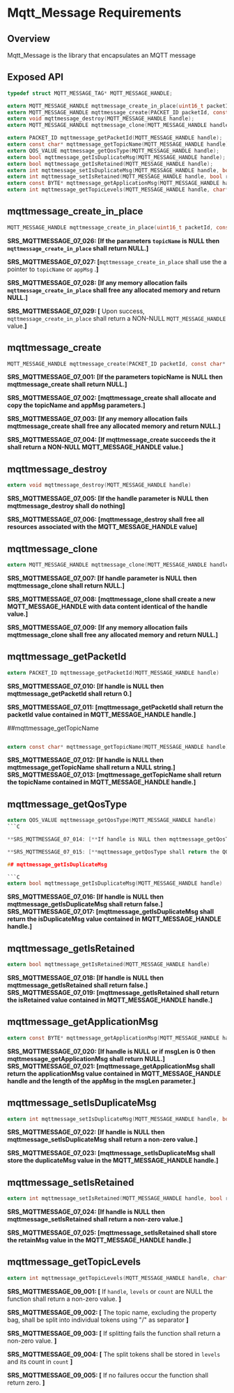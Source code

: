# Mqtt_Message Requirements

## Overview

Mqtt_Message is the library that encapsulates an MQTT message

## Exposed API

```C
typedef struct MQTT_MESSAGE_TAG* MQTT_MESSAGE_HANDLE;

extern MQTT_MESSAGE_HANDLE mqttmessage_create_in_place(uint16_t packetId, const char* topicName, QOS_VALUE qosValue, const uint8_t* appMsg, size_t appMsgLength);
extern MQTT_MESSAGE_HANDLE mqttmessage_create(PACKET_ID packetId, const char* topicName, QOS_VALUE qosValue, const BYTE* appMsg, size_t appMsgLength, bool duplicateMsg, bool retainMsg);
extern void mqttmessage_destroy(MQTT_MESSAGE_HANDLE handle);
extern MQTT_MESSAGE_HANDLE mqttmessage_clone(MQTT_MESSAGE_HANDLE handle);

extern PACKET_ID mqttmessage_getPacketId(MQTT_MESSAGE_HANDLE handle);
extern const char* mqttmessage_getTopicName(MQTT_MESSAGE_HANDLE handle);
extern QOS_VALUE mqttmessage_getQosType(MQTT_MESSAGE_HANDLE handle);
extern bool mqttmessage_getIsDuplicateMsg(MQTT_MESSAGE_HANDLE handle);
extern bool mqttmessage_getIsRetained(MQTT_MESSAGE_HANDLE handle);
extern int mqttmessage_setIsDuplicateMsg(MQTT_MESSAGE_HANDLE handle, bool duplicateMsg);
extern int mqttmessage_setIsRetained(MQTT_MESSAGE_HANDLE handle, bool retainMsg);
extern const BYTE* mqttmessage_getApplicationMsg(MQTT_MESSAGE_HANDLE handle, size_t* msgLen);
extern int mqttmessage_getTopicLevels(MQTT_MESSAGE_HANDLE handle, char*** levels, size_t* count);
```

## mqttmessage_create_in_place

```C
MQTT_MESSAGE_HANDLE mqttmessage_create_in_place(uint16_t packetId, const char* topicName, QOS_VALUE qosValue, const uint8_t* appMsg, size_t appMsgLength);
```

**SRS_MQTTMESSAGE_07_026: [**If the parameters `topicName` is NULL then `mqttmessage_create_in_place` shall return NULL.**]**

**SRS_MQTTMESSAGE_07_027: [**`mqttmessage_create_in_place` shall use the a pointer to `topicName` or `appMsg` .**]**

**SRS_MQTTMESSAGE_07_028: [**If any memory allocation fails `mqttmessage_create_in_place` shall free any allocated memory and return NULL.**]**

**SRS_MQTTMESSAGE_07_029: [** Upon success, `mqttmessage_create_in_place` shall return a NON-NULL `MQTT_MESSAGE_HANDLE` value.**]**

## mqttmessage_create

```C
MQTT_MESSAGE_HANDLE mqttmessage_create(PACKET_ID packetId, const char* topicName, QOS_VALUE qosValue, const BYTE* appMsg, size_t appMsgLength, bool duplicateMsg, bool retainMsg)
```

**SRS_MQTTMESSAGE_07_001: [**If the parameters topicName is NULL then mqttmessage_create shall return NULL.**]**

**SRS_MQTTMESSAGE_07_002: [**mqttmessage_create shall allocate and copy the topicName and appMsg parameters.**]**

**SRS_MQTTMESSAGE_07_003: [**If any memory allocation fails mqttmessage_create shall free any allocated memory and return NULL.**]**

**SRS_MQTTMESSAGE_07_004: [**If mqttmessage_create succeeds the it shall return a NON-NULL MQTT_MESSAGE_HANDLE value.**]**

## mqttmessage_destroy

```C
extern void mqttmessage_destroy(MQTT_MESSAGE_HANDLE handle)
```

**SRS_MQTTMESSAGE_07_005: [**If the handle parameter is NULL then mqttmessage_destroy shall do nothing**]**

**SRS_MQTTMESSAGE_07_006: [**mqttmessage_destroy shall free all resources associated with the MQTT_MESSAGE_HANDLE value**]**

## mqttmessage_clone

```C
extern MQTT_MESSAGE_HANDLE mqttmessage_clone(MQTT_MESSAGE_HANDLE handle)
```

**SRS_MQTTMESSAGE_07_007: [**If handle parameter is NULL then mqttmessage_clone shall return NULL.**]**

**SRS_MQTTMESSAGE_07_008: [**mqttmessage_clone shall create a new MQTT_MESSAGE_HANDLE with data content identical of the handle value.**]**

**SRS_MQTTMESSAGE_07_009: [**If any memory allocation fails mqttmessage_clone shall free any allocated memory and return NULL.**]**

## mqttmessage_getPacketId

```C
extern PACKET_ID mqttmessage_getPacketId(MQTT_MESSAGE_HANDLE handle)
```

**SRS_MQTTMESSAGE_07_010: [**If handle is NULL then mqttmessage_getPacketId shall return 0.**]**

**SRS_MQTTMESSAGE_07_011: [**mqttmessage_getPacketId shall return the packetId value contained in MQTT_MESSAGE_HANDLE handle.**]**

##mqttmessage_getTopicName

```C

extern const char* mqttmessage_getTopicName(MQTT_MESSAGE_HANDLE handle)
```

**SRS_MQTTMESSAGE_07_012: [**If handle is NULL then mqttmessage_getTopicName shall return a NULL string.**]**  
**SRS_MQTTMESSAGE_07_013: [**mqttmessage_getTopicName shall return the topicName contained in MQTT_MESSAGE_HANDLE handle.**]**  

## mqttmessage_getQosType

```C
extern QOS_VALUE mqttmessage_getQosType(MQTT_MESSAGE_HANDLE handle)
```C

**SRS_MQTTMESSAGE_07_014: [**If handle is NULL then mqttmessage_getQosType shall return the default DELIVER_AT_MOST_ONCE value.**]**

**SRS_MQTTMESSAGE_07_015: [**mqttmessage_getQosType shall return the QOS Type value contained in MQTT_MESSAGE_HANDLE handle.**]**

## mqttmessage_getIsDuplicateMsg

```C
extern bool mqttmessage_getIsDuplicateMsg(MQTT_MESSAGE_HANDLE handle)
```

**SRS_MQTTMESSAGE_07_016: [**If handle is NULL then mqttmessage_getIsDuplicateMsg shall return false.**]**
**SRS_MQTTMESSAGE_07_017: [**mqttmessage_getIsDuplicateMsg shall return the isDuplicateMsg value contained in MQTT_MESSAGE_HANDLE handle.**]**

## mqttmessage_getIsRetained

```C
extern bool mqttmessage_getIsRetained(MQTT_MESSAGE_HANDLE handle)
```
**SRS_MQTTMESSAGE_07_018: [**If handle is NULL then mqttmessage_getIsRetained shall return false.**]**
**SRS_MQTTMESSAGE_07_019: [**mqttmessage_getIsRetained shall return the isRetained value contained in MQTT_MESSAGE_HANDLE handle.**]**  

## mqttmessage_getApplicationMsg

```C
extern const BYTE* mqttmessage_getApplicationMsg(MQTT_MESSAGE_HANDLE handle, size_t* msgLen)
```

**SRS_MQTTMESSAGE_07_020: [**If handle is NULL or if msgLen is 0 then mqttmessage_getApplicationMsg shall return NULL.**]**
**SRS_MQTTMESSAGE_07_021: [**mqttmessage_getApplicationMsg shall return the applicationMsg value contained in MQTT_MESSAGE_HANDLE handle and the length of the appMsg in the msgLen parameter.**]**

## mqttmessage_setIsDuplicateMsg

```C
extern int mqttmessage_setIsDuplicateMsg(MQTT_MESSAGE_HANDLE handle, bool duplicateMsg);
```

**SRS_MQTTMESSAGE_07_022: [**If handle is NULL then mqttmessage_setIsDuplicateMsg shall return a non-zero value.**]**

**SRS_MQTTMESSAGE_07_023: [**mqttmessage_setIsDuplicateMsg shall store the duplicateMsg value in the MQTT_MESSAGE_HANDLE handle.**]**

## mqttmessage_setIsRetained

```C
extern int mqttmessage_setIsRetained(MQTT_MESSAGE_HANDLE handle, bool retainMsg);
```

**SRS_MQTTMESSAGE_07_024: [**If handle is NULL then mqttmessage_setIsRetained shall return a non-zero value.**]**

**SRS_MQTTMESSAGE_07_025: [**mqttmessage_setIsRetained shall store the retainMsg value in the MQTT_MESSAGE_HANDLE handle.**]**


## mqttmessage_getTopicLevels
```c
extern int mqttmessage_getTopicLevels(MQTT_MESSAGE_HANDLE handle, char*** levels, size_t* count);
```

**SRS_MQTTMESSAGE_09_001: [** If `handle`, `levels` or `count` are NULL the function shall return a non-zero value. **]**

**SRS_MQTTMESSAGE_09_002: [** The topic name, excluding the property bag, shall be split into individual tokens using "/" as separator **]**

**SRS_MQTTMESSAGE_09_003: [** If splitting fails the function shall return a non-zero value. **]**

**SRS_MQTTMESSAGE_09_004: [** The split tokens shall be stored in `levels` and its count in `count` **]**

**SRS_MQTTMESSAGE_09_005: [** If no failures occur the function shall return zero. **]**

